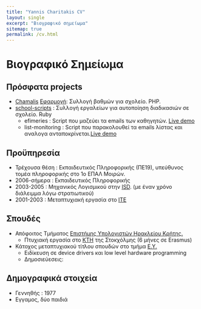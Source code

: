 ```yaml
---
title: "Yannis Charitakis CV"
layout: single
excerpt: "Βιογραφικό σημείωμα"
sitemap: true
permalink: /cv.html
---
```


# Βιογραφικό Σημείωμα

## Πρόσφατα projects
* [Chamalis][5] [Εφαρμογή][6]: Συλλογή βαθμών για σχολείο. PHP.
* [school-scripts][7] : Συλλογή εργαλείων για αυτοποίηση διαδικασιών σε σχολείο. Ruby
  * efimeries : Script που μαζεύει τα emails των καθηγητών. [Live demo][8]
  * list-monitoring : Script που παρακολουθεί τα emails λίστας και αναλογα ανταποκρίνεται.[Live demo][9]



## Προϋπηρεσία
* Τρέχουσα θέση : Εκπαιδευτικός Πληροφορικής (ΠΕ19), υπεύθυνος
τομέα πληροφορικής στο 1ο ΕΠΑΛ Μοιρών.
* 2006-σήμερα : Εκπαιδευτικός Πληροφορικής
* 2003-2005 : Μηχανικός Λογισμικού στην [ISD][3]. (με έναν χρόνο διάλειμμα
λόγω στρατιωτικού)
* 2001-2003 : Μεταπτυχιακή εργασία στο [ΙΤΕ][4]

## Σπουδές
* Απόφοιτος Τμήματος [Επιστήμης Υπολογιστών Ηρακλείου Κρήτης.][2]
  * Πτυχιακή εργασία στο [KTH][1] της Στοκχόλμης (6 μήνες σε Erasmus)
* Κάτοχος μεταπτυχιακού τίτλου σπουδών στο τμήμα [Ε.Υ.][2]
  * Ειδίκευση σε device drivers και low level hardware programming
  *  Δημοσιεύεσεις:


## Δημογραφικά στοιχεία
* Γεννηθής : 1977
* Εγγαμος, δύο παιδιά

[1]: http://kth.se
[2]: http://www.csd.uoc.gr
[3]: http://isd.gr
[4]: http://ics.forth.gr
[5]: https://bitbucket.org/i2g/chamalis
[6]: http://srv-1tee-moiron.ira.sch.gr/chamalis/
[7]: https://github.com/haritak/myschool-ruby-scripts
[8]: http://srv-1tee-moiron.ira.sch.gr:13713/
[9]: http://srv-1tee-moiron.ira.sch.gr:4567/
